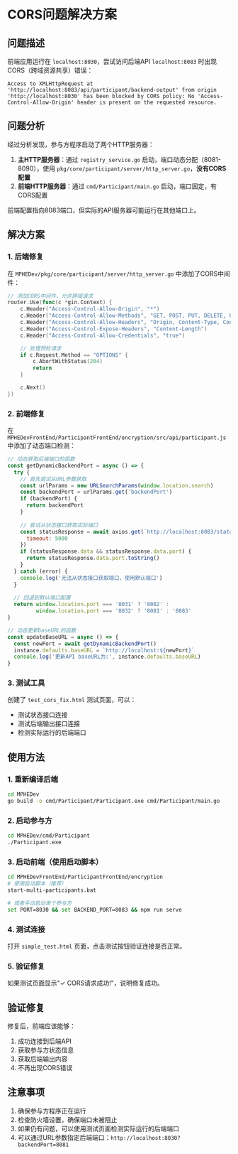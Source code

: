 # CORS问题解决方案

## 问题描述

前端应用运行在 `localhost:8030`，尝试访问后端API `localhost:8083` 时出现CORS（跨域资源共享）错误：

```
Access to XMLHttpRequest at 'http://localhost:8083/api/participant/backend-output' from origin 'http://localhost:8030' has been blocked by CORS policy: No 'Access-Control-Allow-Origin' header is present on the requested resource.
```

## 问题分析

经过分析发现，参与方程序启动了两个HTTP服务器：

1. **主HTTP服务器**：通过 `registry_service.go` 启动，端口动态分配（8081-8090），使用 `pkg/core/participant/server/http_server.go`，**没有CORS配置**
2. **前端HTTP服务器**：通过 `cmd/Participant/main.go` 启动，端口固定，有CORS配置

前端配置指向8083端口，但实际的API服务器可能运行在其他端口上。

## 解决方案

### 1. 后端修复

在 `MPHEDev/pkg/core/participant/server/http_server.go` 中添加了CORS中间件：

```go
// 添加CORS中间件，允许跨域请求
router.Use(func(c *gin.Context) {
    c.Header("Access-Control-Allow-Origin", "*")
    c.Header("Access-Control-Allow-Methods", "GET, POST, PUT, DELETE, OPTIONS")
    c.Header("Access-Control-Allow-Headers", "Origin, Content-Type, Content-Length, Accept-Encoding, X-CSRF-Token, Authorization, Cache-Control, Pragma")
    c.Header("Access-Control-Expose-Headers", "Content-Length")
    c.Header("Access-Control-Allow-Credentials", "true")

    // 处理预检请求
    if c.Request.Method == "OPTIONS" {
        c.AbortWithStatus(204)
        return
    }

    c.Next()
})
```

### 2. 前端修复

在 `MPHEDevFrontEnd/ParticipantFrontEnd/encryption/src/api/participant.js` 中添加了动态端口检测：

```javascript
// 动态获取后端端口的函数
const getDynamicBackendPort = async () => {
  try {
    // 首先尝试从URL参数获取
    const urlParams = new URLSearchParams(window.location.search)
    const backendPort = urlParams.get('backendPort')
    if (backendPort) {
      return backendPort
    }
    
    // 尝试从状态接口获取实际端口
    const statusResponse = await axios.get(`http://localhost:8083/status`, {
      timeout: 5000
    })
    if (statusResponse.data && statusResponse.data.port) {
      return statusResponse.data.port.toString()
    }
  } catch (error) {
    console.log('无法从状态接口获取端口，使用默认端口')
  }
  
  // 回退到默认端口配置
  return window.location.port === '8031' ? '8082' : 
         window.location.port === '8032' ? '8081' : '8083'
}

// 动态更新baseURL的函数
const updateBaseURL = async () => {
  const newPort = await getDynamicBackendPort()
  instance.defaults.baseURL = `http://localhost:${newPort}`
  console.log('更新API baseURL为:', instance.defaults.baseURL)
}
```

### 3. 测试工具

创建了 `test_cors_fix.html` 测试页面，可以：

- 测试状态接口连接
- 测试后端输出接口连接
- 检测实际运行的后端端口

## 使用方法

### 1. 重新编译后端

```bash
cd MPHEDev
go build -o cmd/Participant/Participant.exe cmd/Participant/main.go
```

### 2. 启动参与方

```bash
cd MPHEDev/cmd/Participant
./Participant.exe
```

### 3. 启动前端（使用启动脚本）

```bash
cd MPHEDevFrontEnd/ParticipantFrontEnd/encryption
# 使用启动脚本（推荐）
start-multi-participants.bat

# 或者手动启动单个参与方
set PORT=8030 && set BACKEND_PORT=8083 && npm run serve
```

### 4. 测试连接

打开 `simple_test.html` 页面，点击测试按钮验证连接是否正常。

### 5. 验证修复

如果测试页面显示"✓ CORS请求成功!"，说明修复成功。

## 验证修复

修复后，前端应该能够：

1. 成功连接到后端API
2. 获取参与方状态信息
3. 获取后端输出内容
4. 不再出现CORS错误

## 注意事项

1. 确保参与方程序正在运行
2. 检查防火墙设置，确保端口未被阻止
3. 如果仍有问题，可以使用测试页面检测实际运行的后端端口
4. 可以通过URL参数指定后端端口：`http://localhost:8030?backendPort=8081` 